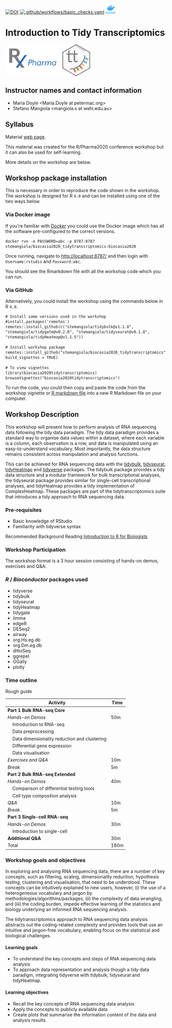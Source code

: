 <!-- badges: start -->
[![DOI](https://zenodo.org/badge/DOI/10.5281/zenodo.4067645.svg)](https://doi.org/10.5281/zenodo.4067645)
[![.github/workflows/basic_checks.yaml](https://github.com/stemangiola/biocasia2020_tidytranscriptomics/workflows/.github/workflows/basic_checks.yaml/badge.svg)](https://github.com/stemangiola/biocasia2020_tidytranscriptomics/actions) [![Docker](https://github.com/Bioconductor/BioC2020/raw/master/docs/images/docker_icon.png)](https://hub.docker.com/repository/docker/stemangiola/biocasia2020_tidytranscriptomics) 	
<!-- badges: end -->

# Introduction to Tidy Transcriptomics
<p float="left">
<img height="100" alt="biocasia2020" src="rpharma_logo.png"/> 
<img height="100" alt="tidybulk" src="https://github.com/Bioconductor/BiocStickers/blob/master/tidybulk/tidybulk.png?raw=true"/>
</p>

## Instructor names and contact information

* Maria Doyle <Maria.Doyle at petermac.org>  
* Stefano Mangiola <mangiola.s at wehi.edu.au>

## Syllabus

Material [web page](https://stemangiola.github.io/biocasia2020_tidytranscriptomics/articles/tidytranscriptomics.html).

This material was created for the R/Pharma2020 conference workshop but it can also be used for self-learning.

More details on the workshop are below.

## Workshop package installation 

This is necessary in order to reproduce the code shown in the workshop. The workshop is designed for R `4.0` and can be installed using one of the two ways below.

### Via Docker image

If you're familiar with [Docker](https://docs.docker.com/get-docker/) you could use the Docker image which has all the software pre-configured to the correct versions.

```
docker run -e PASSWORD=abc -p 8787:8787 stemangiola/biocasia2020_tidytranscriptomics:biocasia2020
```

Once running, navigate to <http://localhost:8787/> and then login with
`Username:rstudio` and `Password:abc`.

You should see the Rmarkdown file with all the workshop code which you can run.

### Via GitHub

Alternatively, you could install the workshop using the commands below in R `4.0`.

```
# Install same versions used in the workshop
#install.packages('remotes')
remotes::install_github(c("stemangiola/tidybulk@v1.1.8", "stemangiola/tidygate@v0.2.8", "stemangiola/tidyseurat@v0.1.8", "stemangiola/tidyHeatmap@v1.1.5"))

# Install workshop package
remotes::install_github("stemangiola/biocasia2020_tidytranscriptomics", build_vignettes = TRUE)

# To view vignettes
library(biocasia2020tidytranscriptomics)
browseVignettes("biocasia2020tidytranscriptomics")
```

To run the code, you could then copy and paste the code from the workshop vignette or [R markdown file](https://raw.githubusercontent.com/stemangiola/biocasia2020_tidytranscriptomics/master/vignettes/tidytranscriptomics.Rmd) into a new R Markdown file on your computer.

## Workshop Description

This workshop will present how to perform analysis of RNA sequencing data following the tidy data paradigm. The tidy data paradigm provides a standard way to organise data values within a dataset, where each variable is a column, each observation is a row, and data is manipulated using an easy-to-understand vocabulary. Most importantly, the data structure remains consistent across manipulation and analysis functions.

This can be achieved for RNA sequencing data with the [tidybulk](https://stemangiola.github.io/tidybulk/), [tidyseurat](https://stemangiola.github.io/tidyseurat/),  [tidyHeatmap](https://stemangiola.github.io/tidyHeatmap/) and [tidyverse](https://www.tidyverse.org/) packages. The tidybulk package provides a tidy data structure and a modular framework for bulk transcriptional analyses, the tidyseurat package provides similar for single-cell transcriptional analyses, and tidyHeatmap provides a tidy implementation of ComplexHeatmap. These packages are part of the tidytranscriptomics suite that introduces a tidy approach to RNA sequencing data.

### Pre-requisites

* Basic knowledge of RStudio
* Familiarity with tidyverse syntax

Recommended Background Reading
[Introduction to R for Biologists](https://melbournebioinformatics.github.io/r-intro-biologists/intro_r_biologists.html)

### Workshop Participation

The workshop format is a 3 hour session consisting of hands-on demos, exercises and Q&A.

### _R_ / _Bioconductor_ packages used

* tidyverse
* tidybulk
* tidyseurat
* tidyHeatmap
* tidygate
* limma
* edgeR
* DESeq2
* airway
* org.Hs.eg.db
* org.Dm.eg.db
* dittoSeq
* ggrepel
* GGally
* plotly


### Time outline

Rough guide

| Activity                                              | Time |
|-------------------------------------------------------|------|
| **Part 1 Bulk RNA-seq Core**                          |      |
|  *Hands-on Demos*                                     |  50m |
|      Introduction to RNA-seq                          |      |
|      Data preprocessing                               |      |
|      Data dimensionality reduction and clustering     |      |
|      Differential gene expression                     |      |
|      Data visualisation                               |      |
|  *Exercises and Q&A*                                  |  10m |
| _Break_                                               |   5m |
| **Part 2 Bulk RNA-seq Extended**                      |      |
|  *Hands-on Demos*                                     |  40m |
|      Comparison of differential testing tools         |      |
|      Cell type composition analysis                   |      |
|  *Q&A*                                                |  10m |
| _Break_                                               |   5m |
| **Part 3 Single-cell RNA-seq**                        |      |
|  *Hands-on Demos*                                     |  30m |
|      Introduction to single-cell                      |      |
| **Additional Q&A**                                    |  30m |
| Total                                                 | 180m |

### Workshop goals and objectives

In exploring and analysing RNA sequencing data, there are a number of key concepts, such as filtering, scaling, dimensionality reduction, hypothesis testing, clustering and visualisation, that need to be understood. These concepts can be intuitively explained to new users, however, (i) the use of a heterogeneous vocabulary and jargon by methodologies/algorithms/packages, (ii) the complexity of data wrangling, and (iii) the coding burden, impede effective learning of the statistics and biology underlying an informed RNA sequencing analysis.

The tidytranscriptomics approach to RNA sequencing data analysis abstracts out the coding-related complexity and provides tools that use an intuitive and jargon-free vocabulary, enabling focus on the statistical and biological challenges.

#### Learning goals

* To understand the key concepts and steps of RNA sequencing data analysis
* To approach data representation and analysis though a tidy data paradigm, integrating tidyverse with tidybulk, tidyseurat and tidyHeatmap.

#### Learning objectives

* Recall the key concepts of RNA sequencing data analysis
* Apply the concepts to publicly available data
* Create plots that summarise the information content of the data and analysis results
